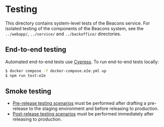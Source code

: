 # Testing

This directory contains system-level tests of the Beacons service. For isolated testing of the components of
the Beacons system, see the `../webapp/`, `../service/` and `../backoffice/` directories.

## End-to-end testing

Automated end-to-end tests use [Cypress](https://www.cypress.io/). To run end-to-end tests locally:

```sh
$ docker compose -f docker-compose.e2e.yml up
$ npm run test:e2e
```

## Smoke testing

- [Pre-release testing scenarios](pre-release-testing-scenarios.md) must be performed after drafting a pre-release
  to the staging environment and before releasing to production.
- [Post-release testing scenarios](post-release-testing-scenarios.md) must be performed immediately after releasing
  to production.
